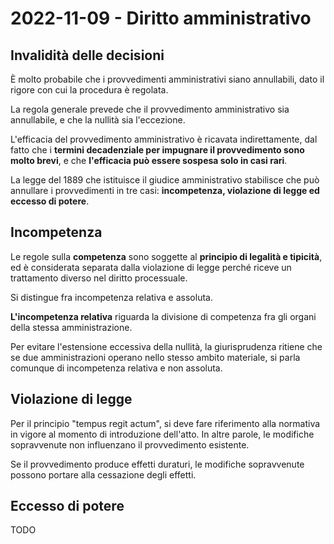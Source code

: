 # 2022-11-09 - Diritto amministrativo

## Invalidità delle decisioni

È molto probabile che i provvedimenti amministrativi siano annullabili, dato il rigore con cui la procedura è regolata.

La regola generale prevede che il provvedimento amministrativo sia annullabile, e che la nullità sia l'eccezione.

L'efficacia del provvedimento amministrativo è ricavata indirettamente, dal fatto che i **termini decadenziale per impugnare il provvedimento sono molto brevi**, e che **l'efficacia può essere sospesa solo in casi rari**.

La legge del 1889 che istituisce il giudice amministrativo stabilisce che può annullare i provvedimenti in tre casi: **incompetenza, violazione di legge ed eccesso di potere**.

## Incompetenza

Le regole sulla **competenza** sono soggette al **principio di legalità e tipicità**, ed è considerata separata dalla violazione di legge perché riceve un trattamento diverso nel diritto processuale.

Si distingue fra incompetenza relativa e assoluta.

**L'incompetenza relativa** riguarda la divisione di competenza fra gli organi della stessa amministrazione.

Per evitare l'estensione eccessiva della nullità, la giurisprudenza ritiene che se due amministrazioni operano nello stesso ambito materiale, si parla comunque di incompetenza relativa e non assoluta.

## Violazione di legge

Per il principio "tempus regit actum", si deve fare riferimento alla normativa in vigore al momento di introduzione dell'atto.  In altre parole, le modifiche sopravvenute non influenzano il provvedimento esistente.

Se il provvedimento produce effetti duraturi, le modifiche sopravvenute possono portare alla cessazione degli effetti.

## Eccesso di potere

TODO
